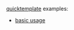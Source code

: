 [quicktemplate](https://github.com/manvalls/quicktemplate) examples:

* [basic usage](https://github.com/manvalls/quicktemplate/tree/master/examples/basicserver)
